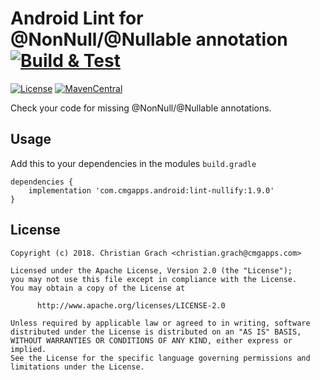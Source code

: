 # Android Lint for @NonNull/@Nullable annotation [![Build & Test](https://github.com/chrimaeon/lint-nullify/actions/workflows/main.yml/badge.svg)](https://github.com/chrimaeon/lint-nullify/actions/workflows/main.yml)

[![License](https://img.shields.io/badge/license-Apache%202-blue.svg?style=for-the-badge)](https://www.apache.org/licenses/LICENSE-2.0)
[![MavenCentral](https://img.shields.io/maven-central/v/com.cmgapps.android/lint-nullify?style=for-the-badge)](https://repo1.maven.org/maven2/com/cmgapps/android/lint-nullify)

Check your code for missing @NonNull/@Nullable annotations.

## Usage

Add this to your dependencies in the modules `build.gradle`

    dependencies {
        implementation 'com.cmgapps.android:lint-nullify:1.9.0'
    }

## License

    Copyright (c) 2018. Christian Grach <christian.grach@cmgapps.com>

    Licensed under the Apache License, Version 2.0 (the "License");
    you may not use this file except in compliance with the License.
    You may obtain a copy of the License at

          http://www.apache.org/licenses/LICENSE-2.0

    Unless required by applicable law or agreed to in writing, software
    distributed under the License is distributed on an "AS IS" BASIS,
    WITHOUT WARRANTIES OR CONDITIONS OF ANY KIND, either express or implied.
    See the License for the specific language governing permissions and
    limitations under the License.
